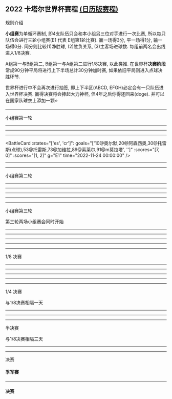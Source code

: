 <h2>
2022 卡塔尔世界杯赛程
<a class="text-sm underline ml-2 text-slate-500" href="/project/world-cup-2022/calendar">(日历版赛程)</a>
</h2>


<ScopeToggle v-slot="{ toggle, value }" :default-value="false">
<ColTitle @click="toggle" :expand="value">规则介绍</ColTitle>

<div v-if="value">

**小组赛**为单循环赛制, 即4支队伍只会和本小组另三位对手进行一次比赛, 所以每只队伍会进行三轮小组赛(E1 代表 E组第1轮比赛). 赢一场得3分, 平一场得1分, 输一场得0分. 同分则比较(1)净胜球, (2)胜负关系, (3)主客场进球数. 每组前两名会出线进入1/8决赛. 


A组第一与B组第二, B组第一与A组第二进行1/8决赛, 以此类推. 在世界杯**决赛阶段**常规90分钟平局将进行上下半场总计30分钟加时赛, 如果依旧平局则进入点球决胜环节. 


世界杯进行中不会再次进行抽签, 即上下半区(ABCD, EFGH)必定会有一只队伍进入世界杯决赛. 赢得决赛将会捧起大力神杯, 但4年之后你得还回来(doge). 并可以在国家队球衣上添加一颗⭐️

</div>

</ScopeToggle>

---

<ScopeToggle v-slot="{ toggle, value }">
<ColTitle @click="toggle" :expand="value">小组赛第一轮</ColTitle>

<div v-if="value">

<!-- ['59:23@内马尔,74:23@内马尔,', '23:45@里奥梅西'] -->
<!-- ['15:23@瓦伦西亚,74:23@内马尔,', '23:45@里奥梅西'] -->
<BattleCard
  :states="['qa', 'ec']" :goals="['', '16@瓦伦西亚(点球),31@瓦伦西亚']" :scores="[0, 2]" g="A1" time="2022-11-21 00:00:00" />
<BattleCard :states="['gb-eng', 'ir']" :goals="['34@贝林厄姆,43@萨卡,45@斯特林,61@萨卡,71@拉什福德,89@格拉利什', '65@塔雷米,103@塔雷米(点球)']" :scores="[6, 2]" g="B1" time="2022-11-21 21:00:00" />

---

<BattleCard :states="['sn', 'nl']" g="A1" :goals="['', '84@加克波,90@克拉森']" :scores="[0, 2]" time="2022-11-22 00:00:00" />
<BattleCard :states="['us', 'gb-wls']" :goals="['36@维阿', '82@贝尔(点球)']" :scores="[1, 1]" g="B1" time="2022-11-22 03:00:00" />
<BattleCard :states="['ar', 'sa']" :goals="['10@梅西(点球)', '48@谢赫里,53@多萨里']" :scores="[1, 2]" g="C1" time="2022-11-22 18:00:00" />
<BattleCard :states="['dk', 'tn']" g="D1" time="2022-11-22 21:00:00" />

---

<BattleCard :states="['mx', 'pl']" g="C1" time="2022-11-23 00:00:00" />
<BattleCard :states="['fr', 'au']" :goals="['26@拉比奥,31@吉鲁,67@姆巴佩,70@吉鲁', '8@古德温']" :scores="[4, 1]" g="D1" time="2022-11-23 03:00:00" />
<BattleCard :states="['ma', 'hr']" g="F1" time="2022-11-23 18:00:00" />
<BattleCard :states="['de', 'jp']" :goals="['32@京多安', '74@堂安律,82@浅野拓磨']" :scores="[1, 2]" g="E1" time="2022-11-23 21:00:00" />


---

<BattleCard :states="['es', 'cr']": goals="['10@奥尔默,20@阿森西奥,30@托雷斯(点球),53@托雷斯,73@加维拉,89@索莱尔,91@m莫拉塔', '']" :scores="[7, 0]" :scores="[1, 2]" g="E1" time="2022-11-24 00:00:00" />
<BattleCard :states="['be', 'ca']" :goals="['43@巴舒亚伊', '']" :scores="[1, 0]" g="F1" time="2022-11-24 03:00:00" />
<BattleCard :states="['ch', 'cm']" g="G1" time="2022-11-24 18:00:00" />
<BattleCard :states="['uy', 'kr']" g="H1" time="2022-11-24 21:00:00" />

---

<BattleCard :states="['pt', 'gh']" g="H1" time="2022-11-25 00:00:00" />
<BattleCard :states="['br', 'rs']" g="G1" time="2022-11-25 03:00:00" />

</div>

</ScopeToggle>

---

<ScopeToggle v-slot="{ toggle, value }" :default-value="false">
<ColTitle @click="toggle" :expand="value">小组赛第二轮</ColTitle>

<div v-if="value">

<BattleCard :states="['gb-wls', 'ir']" g="B2" time="2022-11-25 18:00:00" />
<BattleCard :states="['qa', 'sn']" g="A2" time="2022-11-25 21:00:00" />

---

<BattleCard :states="['nl', 'ec']" g="A2" time="2022-11-26 00:00:00" />
<BattleCard :states="['gb-eng', 'us']" g="B2" time="2022-11-26 03:00:00" />
<BattleCard :states="['tn', 'au']" g="D2" time="2022-11-26 18:00:00" />
<BattleCard :states="['pl', 'sa']" g="C2" time="2022-11-26 21:00:00" />

---

<BattleCard :states="['fr', 'dk']" g="D2" time="2022-11-27 00:00:00" />
<BattleCard :states="['ar', 'mx']" g="C2" time="2022-11-27 03:00:00" />
<BattleCard :states="['jp', 'au']" g="D2" time="2022-11-27 18:00:00" />
<BattleCard :states="['pl', 'cr']" g="E2" time="2022-11-27 21:00:00" />

---

<BattleCard :states="['hr', 'ca']" g="F2" time="2022-11-28 00:00:00" />
<BattleCard :states="['es', 'de']" g="E2" time="2022-11-28 03:00:00" />
<BattleCard :states="['jp', 'au']" g="G2" time="2022-11-28 18:00:00" />
<BattleCard :states="['cm', 'rs']" g="E2" time="2022-11-28 21:00:00" />

---

<BattleCard :states="['br', 'ch']" g="G2" time="2022-11-29 00:00:00" />
<BattleCard :states="['pt', 'uy']" g="H2" time="2022-11-29 03:00:00" />

</div>

</ScopeToggle>

---

<ScopeToggle v-slot="{ toggle, value }" :default-value="false">
<ColTitle @click="toggle" :expand="value">小组赛第三轮</ColTitle>


第三轮两场小组赛会同时开始

<div v-if="value">

<BattleCard :states="['nl', 'qa']" g="A3" time="2022-11-29 23:00:00" />
<BattleCard :states="['ec', 'sn']" g="A3" time="2022-11-29 23:00:00" />

---

<BattleCard :states="['gb-wls', 'gb-eng']" g="B3" time="2022-11-30 03:00:00" />
<BattleCard :states="['ir', 'us']" g="B3" time="2022-11-30 03:00:00" />
<BattleCard :states="['tn', 'fr']" g="D3" time="2022-11-30 23:00:00" />
<BattleCard :states="['au', 'dk']" g="D3" time="2022-11-30 23:00:00" />

---

<BattleCard :states="['pl', 'ar']" g="C3" time="2022-12-01 03:00:00" />
<BattleCard :states="['sa', 'mx']" g="C3" time="2022-12-01 03:00:00" />
<BattleCard :states="['hr', 'be']" g="F3" time="2022-12-01 23:00:00" />
<BattleCard :states="['ca', 'ma']" g="F3" time="2022-12-01 23:00:00" />

---

<BattleCard :states="['jp', 'es']" g="E3" time="2022-12-02 03:00:00" />
<BattleCard :states="['cr', 'de']" g="E3" time="2022-12-02 03:00:00" />
<BattleCard :states="['kr', 'pt']" g="H3" time="2022-12-02 23:00:00" />
<BattleCard :states="['gh', 'uy']" g="H3" time="2022-12-02 23:00:00" />

---

<BattleCard :states="['cm', 'br']" g="G3" time="2022-12-03 03:00:00" />
<BattleCard :states="['rs', 'ch']" g="G3" time="2022-12-03 03:00:00" />

</div>

</ScopeToggle>

---

<ScopeToggle v-slot="{ toggle, value }" :default-value="false">
<ColTitle @click="toggle" :expand="value">1/8 决赛</ColTitle>

<div v-if="value">

<BattleCard :states="['', '']" g="1/8" time="2022-12-03 23:00:00" />

---

<BattleCard :states="['', '']" g="1/8" time="2022-12-04 03:00:00" />
<BattleCard :states="['', '']" g="1/8" time="2022-12-04 23:00:00" />

---

<BattleCard :states="['', '']" g="1/8" time="2022-12-05 03:00:00" />
<BattleCard :states="['', '']" g="1/8" time="2022-12-05 23:00:00" />

---

<BattleCard :states="['', '']" g="1/8" time="2022-12-06 03:00:00" />
<BattleCard :states="['', '']" g="1/8" time="2022-12-06 23:00:00" />

---

<BattleCard :states="['', '']" g="1/8" time="2022-12-07 03:00:00" />

</div>

</ScopeToggle>

---

<ScopeToggle v-slot="{ toggle, value }" :default-value="false">
<ColTitle @click="toggle" :expand="value">1/4 决赛</ColTitle>

与1/8决赛相隔一天

<div v-if="value">


<BattleCard :states="['', '']" g="1/4" time="2022-12-09 23:00:00" />

---

<BattleCard :states="['', '']" g="1/4" time="2022-12-10 03:00:00" />
<BattleCard :states="['', '']" g="1/4" time="2022-12-10 23:00:00" />

---

<BattleCard :states="['', '']" g="1/4" time="2022-12-11 03:00:00" />

</div>

</ScopeToggle>

---

<ScopeToggle v-slot="{ toggle, value }" :default-value="false">
<ColTitle @click="toggle" :expand="value">半决赛</ColTitle>

与1/8决赛相隔三天

<div v-if="value">

<BattleCard :states="['', '']" g="1/2" time="2022-12-14 03:00:00" />

---

<BattleCard :states="['', '']" g="1/2" time="2022-12-15 03:00:00" />

</div>

</ScopeToggle>

---

<ScopeToggle v-slot="{ toggle, value }" :default-value="false">
<ColTitle @click="toggle">决赛</ColTitle>

<div v-if="value">

#### 季军赛 

<BattleCard :states="['', '']" g="*" time="2022-12-17 23:00:00" />

---

#### 决赛

<BattleCard :states="['', '']" g="*" time="2022-12-18 23:00:00" />

</div>

</ScopeToggle>
